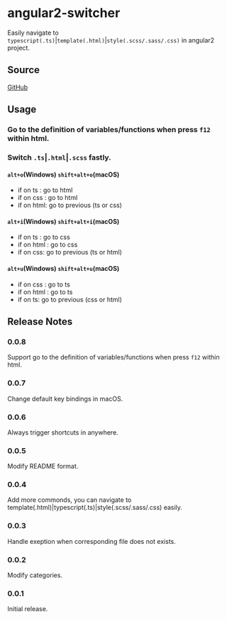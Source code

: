 # angular2-switcher
Easily navigate to `typescript(.ts)`|`template(.html)`|`style(.scss/.sass/.css)` in angular2 project.

## Source
[GitHub](https://github.com/infinity1207/angular2-switcher)

## Usage
### Go to the definition of variables/functions when press `f12` within html.

### Switch `.ts`|`.html`|`.scss` fastly. 
#### `alt+o`(Windows) `shift+alt+o`(macOS)
* if on ts : go to html
* if on css : go to html
* if on html: go to previous (ts or css)

#### `alt+i`(Windows) `shift+alt+i`(macOS)
* if on ts : go to css
* if on html : go to css
* if on css: go to previous (ts or html)

#### `alt+u`(Windows) `shift+alt+u`(macOS)
* if on css : go to ts
* if on html : go to ts
* if on ts: go to previous (css or html)

## Release Notes
### 0.0.8
Support go to the definition of variables/functions when press `f12` within html.

### 0.0.7
Change default key bindings in macOS.

### 0.0.6
Always trigger shortcuts in anywhere.

### 0.0.5
Modify README format.

### 0.0.4
Add more commonds, you can navigate to template(.html)|typescript(.ts)|style(.scss/.sass/.css) easily.

### 0.0.3
Handle exeption when corresponding file does not exists.

### 0.0.2
Modify categories.

### 0.0.1
Initial release.